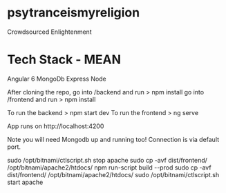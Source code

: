 # psytranceismyreligion
Crowdsourced Enlightenment 

# Tech Stack - MEAN

Angular 6
MongoDb
Express
Node

After cloning the repo, go into /backend and run > npm install
                        go into /frontend and run > npm install
                        
To run the backend > npm start dev
To run the frontend > ng serve

App runs on http://localhost:4200

Note you will need Mongodb up and running too! Connection is via default port.

sudo /opt/bitnami/ctlscript.sh stop apache
sudo cp -avf dist/frontend/ /opt/bitnami/apache2/htdocs/
npm run-script build --prod
sudo cp -avf dist/frontend/ /opt/bitnami/apache2/htdocs/
sudo /opt/bitnami/ctlscript.sh start apache
